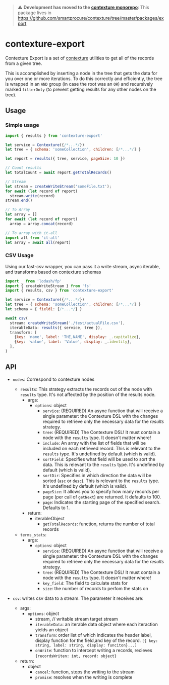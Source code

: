 > :warning: **Development has moved to the [contexture monorepo](https://github.com/smartprocure/contexture)**: This package lives in https://github.com/smartprocure/contexture/tree/master/packages/export

# contexture-export

Contexture Export is a set of [contexture](https://github.com/smartprocure/contexture) utilities to get all of the records from a given tree.

This is accomplished by inserting a node in the tree that gets the data for you over one or more iterations. To do this correctly and efficiently, the tree is wrapped in an `AND` group (in case the root was an `OR`) and recursively marked `filterOnly` (to prevent getting results for any other nodes on the tree).

## Usage

### Simple usage
```js
import { results } from 'contexture-export'

let service = Contexture({/*...*/})
let tree = { schema: 'someCollection', children: [/*...*/] }

let report = results({ tree, service, pageSize: 10 })

// Count results
let totalCount = await report.getTotalRecords()

// Stream
let stream = createWriteStream('someFile.txt');
for await (let record of report)
  stream.write(record)
stream.end()

// To Array
let array = []
for await (let record of report)
  array = array.concat(record)

// To array with it-all
import all from 'it-all'
let array = await all(report)
```

### CSV Usage
Using our fast-csv wrapper, you can pass it a write stream, async iterable, and transforms based on contexture schemas

```js
import _ from 'lodash/fp'
import { createWriteStream } from 'fs'
import { results, csv } from 'contexture-export'

let service = Contexture({/*...*/})
let tree = { schema: 'someCollection', children: [/*...*/] }
let schema = { field1: {/*...*/} }

await csv(
  stream: createWriteStream('./test/actualFile.csv'),
  iterableData: results({ service, tree }),
  transform: [
    {key: 'name', label: 'THE,NAME', display: _.capitalize},
    {key: 'value', label: 'Value', display: _.identity},
  ],
)
```

## API

- `nodes`: Correspond to contexture nodes
    - `results`: This strategy extracts the records out of the node with
      `results` type. It's not affected by the position of the
      results node.
        - args:
            - `options`: object
                - `service`: (REQUIRED) An async function that will receive a single parameter:
                  the Contexture DSL with the changes required to retrieve only the
                  necessary data for the _results_ strategy.
                - `tree`: (REQUIRED) The Contexture DSL! It must contain a node with the
                  `results` type. It doesn't matter where!
                - `include`: An array with the list of fields that will
                  be included on each retrieved record. This is relevant to the
                  `results` type. It's undefined by default (which is valid).
                - `sortField`: Specifies what field will be used to sort the data.
                  This is relevant to the `results` type. It's undefined by default
                  (which is valid).
                - `sortDir`: Specifies in which direction the data will be sorted
                  (`asc` or `desc`).  This is relevant to the `results` type. It's
                  undefined by default (which is valid).
                - `pageSize`: It allows you to specify how many records per page
                  (per call of `getNext`) are returned. It defaults to 100.
                - `page`: Indicates the starting page of the specified search.
                  Defaults to 1.
        - return:
            - iterableObject
                - `getTotalRecords`: function, returns the number of total records
    - `terms_stats`:
        - args:
            - `options`: object
                - `service`: (REQUIRED) An async function that will receive a single parameter:
                  the Contexture DSL with the changes required to retrieve only the
                  necessary data for the _results_ strategy.
                - `tree`: (REQUIRED) The Contexture DSL! It must contain a node with the
                  `results` type. It doesn't matter where!
                - `key_field`: The field to calculate stats for
                - `size`: the number of records to perfom the stats on

- `csv`: writes csv data to a stream. The parameter it receives are:
    - args:
        - `options`: object
            - stream, // writable stream target stream
            - `iterableData`: an iterable data object where each iteraction yields an object
            - `transform`: order list of which indicates the header label,
              display function for the field,and key of the record. `[{ key: string, label: string, display: funciton}...]`
            - `onWrite`: function to intercept writing a records, recieves `{recordsWriten: int, record: object}`
    - return:
        - object
            - `cancel`: function, stops the writing to the stream
            - `promise`: resolves when the writing is complete
